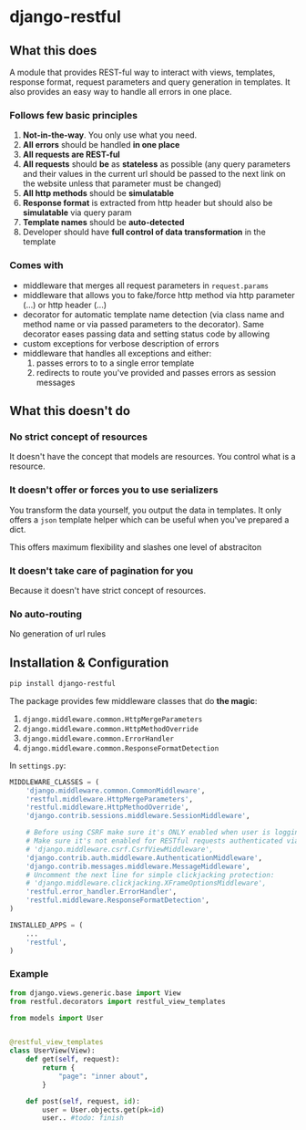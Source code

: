 # django-restful

## What this does
 
A module that provides REST-ful way to interact with views, templates, response format,
request parameters and query generation in templates. It also provides an easy way to handle all errors
in one place.

### Follows few basic principles
 1. **Not-in-the-way**. You only use what you need.
 1. **All errors** should be handled **in one place**
 1. **All requests are REST-ful**
 1. **All requests** should **be** as **stateless** as possible (any query parameters and their values in the
 current url should be passed to the next link on the website unless that parameter must be changed)
 1. **All http methods** should be **simulatable**
 1. **Response format** is extracted from http header but should also be **simulatable** via query param
 1. **Template names** should be **auto-detected**
 1. Developer should have **full control of data transformation** in the template

### Comes with

 - middleware that merges all request parameters in `request.params`
 - middleware that allows you to fake/force http method via http parameter (...) or http header (...)
 - decorator for automatic template name detection (via class name and method name or via passed parameters to the decorator).
 Same decorator eases passing data and setting status code by allowing
 - custom exceptions for verbose description of errors
 - middleware that handles all exceptions and either:
   1. passes errors to to a single error template
   1. redirects to route you've provided and passes errors as session messages

## What this doesn't do
### No strict concept of resources
It doesn't have the concept that models are resources. You control what is a resource.

### It doesn't offer or forces you to use serializers
You transform the data yourself, you output the data in templates.
It only offers a `json` template helper which can be useful when you've prepared a dict.

This offers maximum flexibility and slashes one level of abstraciton

### It doesn't take care of pagination for you
Because it doesn't have strict concept of resources.

### No auto-routing
No generation of url rules

## Installation & Configuration

```bash
pip install django-restful
```

The package provides few middleware classes that do **the magic**:

 1. `django.middleware.common.HttpMergeParameters`
 1. `django.middleware.common.HttpMethodOverride`
 1. `django.middleware.common.ErrorHandler`
 1. `django.middleware.common.ResponseFormatDetection`

In `settings.py`:

```py
MIDDLEWARE_CLASSES = (
    'django.middleware.common.CommonMiddleware',
    'restful.middleware.HttpMergeParameters',
    'restful.middleware.HttpMethodOverride',
    'django.contrib.sessions.middleware.SessionMiddleware',

    # Before using CSRF make sure it's ONLY enabled when user is logging in or already logged in via cookies
    # Make sure it's not enabled for RESTful requests authenticated via Basic, Digest or OAuth
    # 'django.middleware.csrf.CsrfViewMiddleware',
    'django.contrib.auth.middleware.AuthenticationMiddleware',
    'django.contrib.messages.middleware.MessageMiddleware',
    # Uncomment the next line for simple clickjacking protection:
    # 'django.middleware.clickjacking.XFrameOptionsMiddleware',
    'restful.error_handler.ErrorHandler',
    'restful.middleware.ResponseFormatDetection',
)

INSTALLED_APPS = (
    ...
    'restful',
)

```


### Example

```py
from django.views.generic.base import View
from restful.decorators import restful_view_templates

from models import User


@restful_view_templates
class UserView(View):
    def get(self, request):
        return {
            "page": "inner about",
        }

    def post(self, request, id):
        user = User.objects.get(pk=id)
        user.. #todo: finish

```